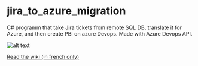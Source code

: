 # jira_to_azure_migration
C# programm that take Jira tickets from remote SQL DB, translate it for Azure, and then create PBI on azure Devops.
Made with Azure Devops API.

![alt text](http://image.noelshack.com/fichiers/2022/38/3/1663766175-classe-uml-migration-jira-to-azure.png)

[Read the wiki (in french only)](https://github.com/AlexisCosentino/jira_to_azure_migration/wiki)
